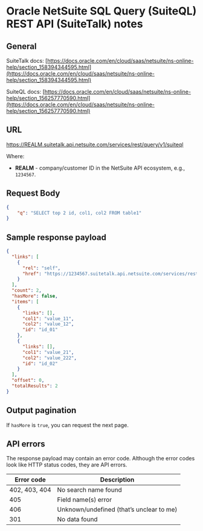 # Oracle NetSuite SQL Query (SuiteQL) REST API (SuiteTalk) notes #

## General ##

SuiteTalk docs: [https://docs.oracle.com/en/cloud/saas/netsuite/ns-online-help/section_158394344595.html](https://docs.oracle.com/en/cloud/saas/netsuite/ns-online-help/section_158394344595.html)

SuiteQL docs: [https://docs.oracle.com/en/cloud/saas/netsuite/ns-online-help/section_156257770590.html](https://docs.oracle.com/en/cloud/saas/netsuite/ns-online-help/section_156257770590.html)

## URL ##

https://REALM.suitetalk.api.netsuite.com/services/rest/query/v1/suiteql

Where:

- **REALM** - company/customer ID in the NetSuite API ecosystem, e.g., `1234567`.

## Request Body ##

```json
{
    "q": "SELECT top 2 id, col1, col2 FROM table1"
}
```

## Sample response payload ##

```json
{
  "links": [
    {
      "rel": "self",
      "href": "https://1234567.suitetalk.api.netsuite.com/services/rest/query/v1/suiteql"
    }
  ],
  "count": 2,
  "hasMore": false,
  "items": [
    {
      "links": [],
      "col1": "value_11",
      "col2": "value_12",
      "id": "id_01"
    },
    {
      "links": [],
      "col1": "value_21",
      "col2": "value_222",
      "id": "id_02"
    }
  ],
  "offset": 0,
  "totalResults": 2
}
```

## Output pagination ##

If `hasMore` is `true`, you can request the next page.

## API errors ##

The response payload may contain an error code. Although the error codes look like HTTP status codes, they are API errors.

|Error code|Description|
|---|---|
|402, 403, 404|No search name found|
|405|Field name(s) error|
|406|Unknown/undefined (that’s unclear to me)|
|301|No data found|

